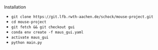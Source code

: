 Installation

* ``git clone https://git.lfb.rwth-aachen.de/schock/mouse-project.git``
* ``cd mouse-project``
* ``git fetch && git checkout gui``
* ``conda env create -f maus_gui.yaml``
* ``activate maus_gui``
* ``python main.py``
